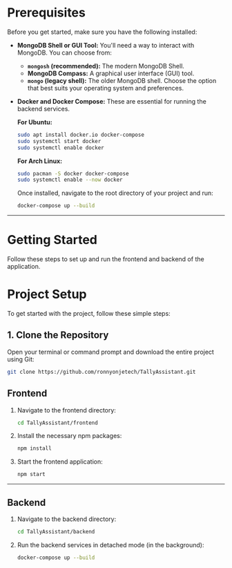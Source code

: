 # Prerequisites

Before you get started, make sure you have the following installed:

* **MongoDB Shell or GUI Tool:** You'll need a way to interact with MongoDB. You can choose from:
    * **`mongosh` (recommended):** The modern MongoDB Shell.
    * **MongoDB Compass:** A graphical user interface (GUI) tool.
    * **`mongo` (legacy shell):** The older MongoDB shell.
    Choose the option that best suits your operating system and preferences.

* **Docker and Docker Compose:** These are essential for running the backend services.

    **For Ubuntu:**
    ```bash
    sudo apt install docker.io docker-compose
    sudo systemctl start docker
    sudo systemctl enable docker
    ```

    **For Arch Linux:**
    ```bash
    sudo pacman -S docker docker-compose
    sudo systemctl enable --now docker
    ```

    Once installed, navigate to the root directory of your project and run:
    ```bash
    docker-compose up --build
    ```

---

# Getting Started

Follow these steps to set up and run the frontend and backend of the application.

# Project Setup

To get started with the project, follow these simple steps:

## 1. Clone the Repository

Open your terminal or command prompt and download the entire project using Git:

```bash
git clone https://github.com/ronnyonjetech/TallyAssistant.git
```

## Frontend

1.  Navigate to the frontend directory:
    ```bash
    cd TallyAssistant/frontend
    ```
2.  Install the necessary npm packages:
    ```bash
    npm install
    ```
3.  Start the frontend application:
    ```bash
    npm start
    ```

---

## Backend

1.  Navigate to the backend directory:
    ```bash
    cd TallyAssistant/backend
    ```
2.  Run the backend services in detached mode (in the background):
    ```bash
    docker-compose up --build
    ```

